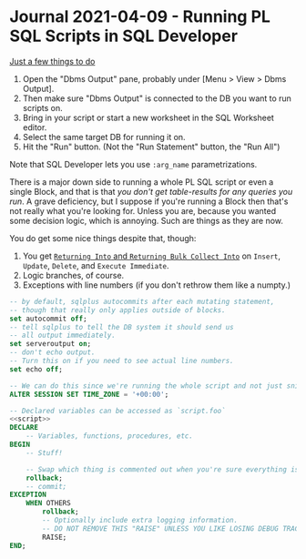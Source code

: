 Journal 2021-04-09 - Running PL SQL Scripts in SQL Developer
========

[Just a few things to do](https://stackoverflow.com/questions/18463496/how-to-run-pl-sql-program-in-oracle-sql-developer/41690865)

1. Open the "Dbms Output" pane, probably under \[Menu > View > Dbms Output].
2. Then make sure "Dbms Output" is connected to the DB you want to run scripts on.
3. Bring in your script or start a new worksheet in the SQL Worksheet editor.
4. Select the same target DB for running it on.
5. Hit the "Run" button. (Not the "Run Statement" button, the "Run All")

Note that SQL Developer lets you use `:arg_name` parametrizations.

There is a major down side to running a whole PL SQL script or even a single Block, and that is that _you don't get table-results for any queries you run_.  A grave deficiency, but I suppose if you're running a Block then that's not really what you're looking for.  Unless you are, because you wanted some decision logic, which is annoying.  Such are things as they are now.

You do get some nice things despite that, though:

1. You get [`Returning Into` and `Returning Bulk Collect Into`](https://docs.oracle.com/cd/B19306_01/appdev.102/b14261/returninginto_clause.htm) on `Insert`, `Update`, `Delete`, and `Execute Immediate`.
2. Logic branches, of course.
3. Exceptions with line numbers (if you don't rethrow them like a numpty.)

```sql
-- by default, sqlplus autocommits after each mutating statement,
-- though that really only applies outside of blocks.
set autocommit off;
-- tell sqlplus to tell the DB system it should send us
-- all output immediately.
set serveroutput on;
-- don't echo output.
-- Turn this on if you need to see actual line numbers.
set echo off;

-- We can do this since we're running the whole script and not just snippets out of it.
ALTER SESSION SET TIME_ZONE = '+00:00';

-- Declared variables can be accessed as `script.foo`
<<script>>
DECLARE
    -- Variables, functions, procedures, etc.
BEGIN
    -- Stuff!

    -- Swap which thing is commented out when you're sure everything is good.
    rollback;
    -- commit;
EXCEPTION
    WHEN OTHERS
        rollback;
        -- Optionally include extra logging information.
        -- DO NOT REMOVE THIS "RAISE" UNLESS YOU LIKE LOSING DEBUG TRACES.
        RAISE;
END;
```
